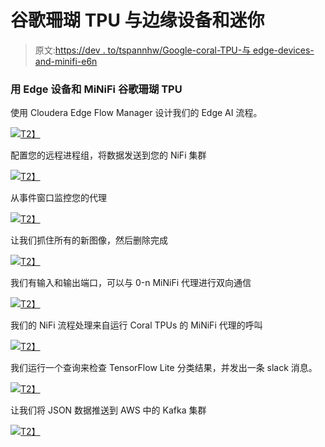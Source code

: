 # 谷歌珊瑚 TPU 与边缘设备和迷你

> 原文:[https://dev . to/tspannhw/Google-coral-TPU-与 edge-devices-and-minifi-e6n](https://dev.to/tspannhw/google-coral-tpu-with-edge-devices-and-minifi-e6n)

### [](#google-coral-tpu-with-edge-devices-and-minifi)用 Edge 设备和 MiNiFi 谷歌珊瑚 TPU

使用 Cloudera Edge Flow Manager 设计我们的 Edge AI 流程。

[![](../Images/9e1e0a9da48cc94588e04be3dc50affd.png)T2】](https://1.bp.blogspot.com/-JDwdp-ZfYy8/XV8CV7ctHII/AAAAAAAAYHM/ynTk71FRx6s5m7XqxPWp3iNyZVOjX3NmwCLcBGAs/s1600/cemCoralFlow.png)

配置您的远程进程组，将数据发送到您的 NiFi 集群

[![](../Images/023ceabdb0b5e65350eda42f79e4ccdb.png)T2】](https://1.bp.blogspot.com/-jKiJmeoyrhk/XV8CVoEulbI/AAAAAAAAYHI/_x21-w3Sti04_ys0KYqCAp1H060wW7_VwCLcBGAs/s1600/cemCoralRPG.png)

从事件窗口监控您的代理

[![](../Images/f803b452b6f31b859227e342735f13af.png)T2】](https://1.bp.blogspot.com/-o1O6bDsWpis/XV8CV9mOg-I/AAAAAAAAYHQ/JCw6i0_CaIIR5tmoM5Ts-cJ8Y3ekTuFvgCLcBGAs/s1600/cemMonitorEvents.png)

让我们抓住所有的新图像，然后删除完成

[![](../Images/669941a8cf4f4964a4cec6ccde6adb87.png)T2】](https://1.bp.blogspot.com/-JrjLqlnjmGw/XV8CWmZX0NI/AAAAAAAAYHU/6wweN9Hzbpsx10GNNhWc2W3QAvBgZ11RwCLcBGAs/s1600/coralFetchFile.png)

我们有输入和输出端口，可以与 0-n MiNiFi 代理进行双向通信

[![](../Images/16fade904ae99d78a8d3a0496a1c3b49.png)T2】](https://1.bp.blogspot.com/-vxnukWS2hrk/XWA_EhQ_lJI/AAAAAAAAYJY/keCP8xl3_d4pOMGFZImCi1VVDYr04EpHgCLcBGAs/s1600/coralBidirectional.png)

我们的 NiFi 流程处理来自运行 Coral TPUs 的 MiNiFi 代理的呼叫

[![](../Images/346ceb00864532d4e80d756d18ef6122.png)T2】](https://1.bp.blogspot.com/-m40cBk-oR4E/XWA_E21BkoI/AAAAAAAAYJg/43vubpQE-D8gUEum7ML5HMoIyp29OGpuwCLcBGAs/s1600/coralDataProcessingOverview.png)

我们运行一个查询来检查 TensorFlow Lite 分类结果，并发出一条 slack 消息。

[![](../Images/f5672ab679f62fc38eb0876bae98a69f.png)T2】](https://1.bp.blogspot.com/-s_tAD1Ex_MI/XWA_E6oNQII/AAAAAAAAYJc/KZyCbOzlqvYfE4xvLqvtrjk9iYdcJbR7QCLcBGAs/s1600/coralTensorFlowProcessing.png)

让我们将 JSON 数据推送到 AWS 中的 Kafka 集群

[![](../Images/1752a92618a7f97d3102585654b2629e.png)T2】](https://1.bp.blogspot.com/-svmRMndbPM4/XWA3pTZiabI/AAAAAAAAYJQ/AqMyjcSAiIwYpUtg-N33rTSBgpbRlmaDQCEwYBhgL/s1600/publishKafkaRec2.png)